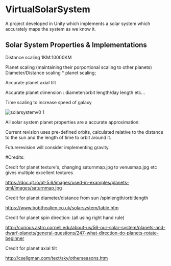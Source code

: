 # VirtualSolarSystem
A project developed in Unity which implements a solar system which accurately maps the system as we know it.

## Solar System Properties & Implementations
Distance scaling 1KM:10000KM

Planet scaling (maintaining their porportional scaling to other planets) Diameter/Distance scaling * planet scaling;

Accurate planet axial tilt

Accurate planet dimension : diameter/orbit length/day length etc...

Time scaling to increase speed of galaxy

![solarsystemv0 1](https://user-images.githubusercontent.com/9573054/30247752-8b100852-9612-11e7-9cdb-d817b0cbf601.jpg)

All solar system planet properties are a accurate approximation.

Current revision uses pre-defined orbits, calculated relative to the distance to the sun and the length of time to orbit around it.

Futurerevision will consider implementing gravity.

#Credits:

Credit for planet texture's, changing saturnmap.jpg to venusmap.jpg etc gives multiple excellent textures

https://doc.qt.io/qt-5.6/images/used-in-examples/planets-qml/images/saturnmap.jpg


Credit for planet diameter/distance from sun /spinlength/orbitlength

https://www.bobthealien.co.uk/solarsystem/table.htm

Credit for planet spin direction: (all using right hand rule)

http://curious.astro.cornell.edu/about-us/56-our-solar-system/planets-and-dwarf-planets/general-questions/247-what-direction-do-planets-rotate-beginner

Credit for planet axial tilt

http://cseligman.com/text/sky/otherseasons.htm

